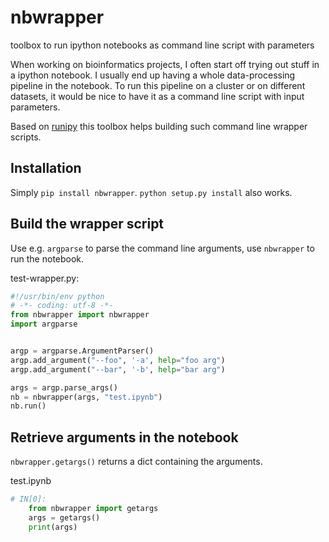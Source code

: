 # nbwrapper
toolbox to run ipython notebooks as command line script with parameters

When working on bioinformatics projects, I often start off trying out stuff in a ipython notebook.
I usually end up having a whole data-processing pipeline in the notebook. To run this pipeline on a cluster or on different datasets, it would be nice to have it as a command line script with input parameters. 

Based on [runipy](https://github.com/paulgb/runipy) this toolbox helps building such command line wrapper scripts. 

## Installation
Simply `pip install nbwrapper`. 
`python setup.py install` also works. 

## Build the wrapper script
Use e.g. `argparse` to parse the command line arguments, use `nbwrapper` to run the notebook. 

test-wrapper.py: 
```python
#!/usr/bin/env python
# -*- coding: utf-8 -*-
from nbwrapper import nbwrapper
import argparse


argp = argparse.ArgumentParser()
argp.add_argument("--foo", '-a', help="foo arg")
argp.add_argument("--bar", '-b', help="bar arg")

args = argp.parse_args()
nb = nbwrapper(args, "test.ipynb")
nb.run()
```

## Retrieve arguments in the notebook
`nbwrapper.getargs()` returns a dict containing the arguments. 

test.ipynb
```python
# IN[0]:
    from nbwrapper import getargs
    args = getargs()
    print(args)
```



